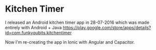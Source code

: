 # Kitchen Timer

I released an Android kitchen timer app in 28-07-2016 which was made entirely with Android + Java
https://play.google.com/store/apps/details?id=com.funkyqubits.kitchentimer

Now I'm re-creating the app in Ionic with Angular and Capacitor.